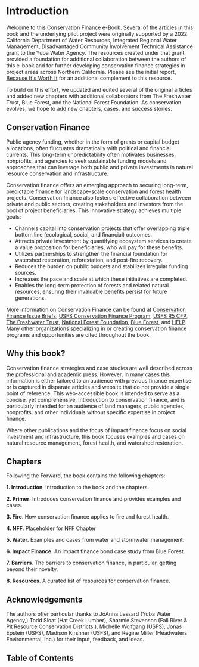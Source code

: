# Introduction
Welcome to this Conservation Finance e-Book. Several of the articles in this book and the underlying pilot project were originally supported by a 2022 California Department of Water Resources, Integrated Regional Water Management, Disadvantaged Community Involvement Technical Assistance grant to the Yuba Water Agency. The resources created under that grant provided a foundation for additional collaboration between the authors of this e-book and for further developing conservation finance strategies in project areas across Northern California. Please see the initial report, [Because It's Worth It](http://gg.gg/1aut0n) for an additional complement to this resource.

To build on this effort, we updated and edited several of the original articles and added new chapters with additional collaborators from The Freshwater Trust, Blue Forest, and the National Forest Foundation. As conservation evolves, we hope to add new chapters, cases, and success stories.

## Conservation Finance
Public agency funding, whether in the form of grants or capital budget allocations, often fluctuates dramatically with political and financial currents. This long-term unpredictability often motivates businesses, nonprofits, and agencies to seek sustainable funding models and approaches that can leverage both public and private investments in natural resource conservation and infrastructure.

Conservation finance offers an emerging approach to securing long-term, predictable finance for landscape-scale conservation and forest health projects. Conservation finance also fosters effective collaboration between private and public sectors, creating stakeholders and investors from the pool of project beneficiaries. This innovative strategy achieves multiple goals:

- Channels capital into conservation projects that offer overlapping triple bottom line (ecological, social, and financial) outcomes.
- Attracts private investment by quantifying ecosystem services to create a value proposition for beneficiaries, who will pay for these benefits.
- Utilizes partnerships to strengthen the financial foundation for watershed restoration, reforestation, and post-fire recovery.
- Reduces the burden on public budgets and stabilizes irregular funding sources.
- Increases the pace and scale at which these initiatives are completed.
- Enables the long-term protection of forests and related natural resources, ensuring their invaluable benefits persist for future generations.

More information on Conservation Finance can be found at [Conservation Finance Issue Briefs](http://gg.gg/1aut36), [USFS Conservation Finance Program](http://gg.gg/1aut3c), [USFS R5 CFP](http://gg.gg/1aut3r), [The Freshwater Trust](https://www.thefreshwatertrust.org/), [National Forest Foundation](http://gg.gg/1bap8q), [Blue Forest](https://blueforest.org), and [HELP](https://www.healthyeldorado.org/). Many other organizations specializing in or creating conservation finance programs and opportunities are cited throughout the book. 

## Why this book?
Conservation finance strategies and case studies are well described across the professional and academic press. However, in many cases this information is either tailored to an audience with previous finance expertise or is captured in disparate articles and website that do not provide a single point of reference. This web-accessible book is intended to serve as a concise, yet comprehensive, introduction to conservation finance, and is particularly intended for an audience of land managers, public agencies, nonprofits, and other individuals without specific expertise in  project finance.

Where other publications and the focus of impact finance focus on social investment and infrastructure, this book focuses examples and cases on natural resource management, forest health, and watershed restoration.

## Chapters
Following the Forward, the book contains the following chapters:

**1. Introduction**. Introduction to the book and the chapters.

**2. Primer**. Introduces conservation finance and provides examples and cases.

**3. Fire**. How conservation finance applies to fire and forest health.

**4. NFF**. Placeholder for NFF Chapter

**5. Water**. Examples and cases from water and stormwater management.

**6. Impact Finance**. An impact finance bond case study from Blue Forest.

**7. Barriers**. The barriers to conservation finance, in particular, getting beyond their novelty.

**8. Resources**. A curated list of resources for conservation finance.

## Acknowledgements

The authors offer particular thanks to JoAnna Lessard (Yuba Water Agency,) Todd Sloat (Hat Creek Lumber), Sharmie Stevenson (Fall River & Pit Resource Conservation Districts ), Michelle Wolfgang (USFS), Jonas Epstein (USFS), Madison Kirshner (USFS), and Regine Miller (Headwaters Environmental, Inc.) for their input, feedback, and ideas.


## Table of Contents

```{tableofcontents}

```
